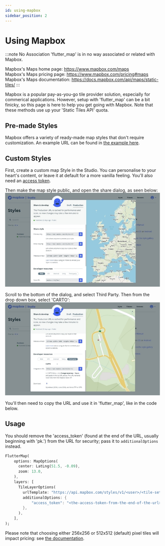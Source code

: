 ```yaml
---
id: using-mapbox
sidebar_position: 2
---
```


# Using Mapbox

:::note No Association
'flutter_map' is in no way associated or related with Mapbox.

Mapbox's Maps home page: https://www.mapbox.com/maps  
Mapbox's Maps pricing page: https://www.mapbox.com/pricing#maps  
Mapbox's Maps documentation: https://docs.mapbox.com/api/maps/static-tiles/
:::

Mapbox is a popular pay-as-you-go tile provider solution, especially for commerical applications. However, setup with 'flutter_map' can be a bit finicky, so this page is here to help you get going with Mapbox. Note that these methods use up your 'Static Tiles API' quota.

## Pre-made Styles

Mapbox offers a variety of ready-made map styles that don't require customization. An example URL can be found in [the example here](https://docs.mapbox.com/api/maps/static-tiles/#example-request-retrieve-raster-tiles-from-styles).

## Custom Styles

First, create a custom map Style in the Studio. You can personalise to your heart's content, or leave it at default for a more vanilla feeling. You'll also need an [access token](https://docs.mapbox.com/help/getting-started/access-tokens/).

Then make the map style public, and open the share dialog, as seen below:
![Mapbox Map Style Share Dialog](flutter_map-wiki-mapbox1.jpg)

Scroll to the bottom of the dialog, and select Third Party. Then from the drop down box, select 'CARTO':
![Mapbox Map Style Share Dialog](flutter_map-wiki-mapbox2.jpg)

You'll then need to copy the URL and use it in 'flutter_map', like in the code below.

## Usage

You should remove the 'access_token' (found at the end of the URL, usually beginning with 'pk.') from the URL for security; pass it to `additionalOptions` instead.

``` dart
FlutterMap(
    options: MapOptions(
      center: LatLng(51.5, -0.09),
      zoom: 13.0,
    ),
    layers: [
      TileLayerOptions(
        urlTemplate: "https://api.mapbox.com/styles/v1/<user>/<tile-set-id>/tiles/<256/512>/{z}/{x}/{y}@2x?access_token={access_token}",
        additionalOptions: {
            "access_token": "<the-access-token-from-the-end-of-the-url>"
        },
      ),
    ],
);
```

Please note that choosing either 256x256 or 512x512 (default) pixel tiles will impact pricing: see [the documentation](https://docs.mapbox.com/api/maps/static-tiles/#manage-static-tiles-api-costs).
